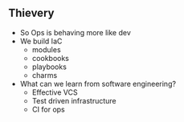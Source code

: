 Thievery
--------

<aside class="notes">

  * So Ops is behaving more like dev
  * We build IaC
    * modules
    * cookbooks
    * playbooks
    * charms
  * What can we learn from software engineering?
    * Effective VCS
    * Test driven infrastructure
    * CI for ops

</aside>
